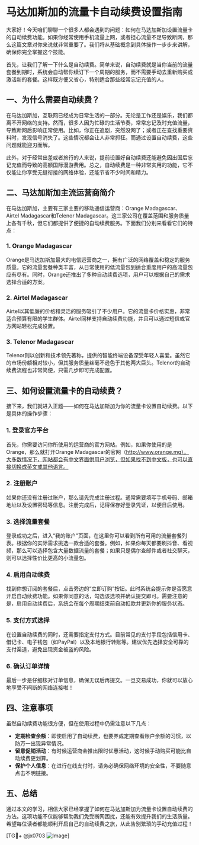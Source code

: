 # 马达加斯加的流量卡自动续费设置指南

大家好！今天咱们聊聊一个很多人都会遇到的问题：如何在马达加斯加设置流量卡的自动续费功能。如果你经常使用手机流量上网，或者担心流量不足导致断网，那么这篇文章对你来说就非常重要了。我们将从基础概念到具体操作一步步来讲解，确保你完全掌握这个技能。

首先，让我们了解一下什么是自动续费。简单来说，自动续费就是当你当前的流量套餐到期时，系统会自动帮你续订下一个周期的服务，而不需要手动去重新购买或激活新的套餐。这样既方便又省心，特别适合那些经常忘记充值的人。

## 一、为什么需要自动续费？

在马达加斯加，互联网已经成为日常生活的一部分。无论是工作还是娱乐，我们都离不开网络的支持。然而，很多人因为忙碌的生活节奏，常常忘记及时充值流量，导致断网后影响正常使用。比如，你正在追剧，突然没网了；或者正在查找重要资料时，发现信号消失了。这些情况都会让人非常抓狂。而通过设置自动续费，这些问题就能迎刃而解。

此外，对于经常出差或者旅行的人来说，提前设置好自动续费还能避免因出国后忘记充值而导致的高额国际漫游费用。总之，自动续费是一种非常实用的功能，它不仅能让你享受无缝衔接的网络体验，还能节省不少时间和精力。

## 二、马达加斯加主流运营商简介

在马达加斯加，主要有三家主要的移动通信运营商：Orange Madagascar、Airtel Madagascar和Telenor Madagascar。这三家公司在覆盖范围和服务质量上各有千秋，但它们都提供了便捷的自动续费服务。下面我们分别来看看它们的特点：

### 1. Orange Madagascar
Orange是马达加斯加最大的电信运营商之一，拥有广泛的网络覆盖和稳定的服务质量。它的流量套餐种类丰富，从日常使用的低流量包到适合重度用户的高流量包应有尽有。同时，Orange还推出了多种自动续费选项，用户可以根据自己的需求选择合适的方案。

### 2. Airtel Madagascar
Airtel以其低廉的价格和灵活的服务吸引了不少用户。它的流量卡价格实惠，非常适合预算有限的学生群体。Airtel同样支持自动续费功能，并且可以通过短信或官方网站轻松完成设置。

### 3. Telenor Madagascar
Telenor则以创新和技术领先著称，提供的智能终端设备深受年轻人喜爱。虽然它的市场份额相对较小，但其服务质量丝毫不逊色于其他两大巨头。Telenor的自动续费流程也非常简便，只需几步即可完成配置。

## 三、如何设置流量卡的自动续费？

接下来，我们就进入正题——如何在马达加斯加为你的流量卡设置自动续费。以下是具体的操作步骤：

### 1. 登录官方平台
首先，你需要访问你所使用的运营商的官方网站。例如，如果你使用的是Orange，那么就打开Orange Madagascar的官网（http://www.orange.mg）。大多数情况下，网站都会有中文界面供用户浏览，但如果找不到中文版，也可以直接切换成英文或其他语言。

### 2. 注册账户
如果你还没有注册过账户，那么请先完成注册过程。通常需要填写手机号码、邮箱地址以及设置密码等信息。注册完成后，记得保存好登录凭证，以便日后使用。

### 3. 选择流量套餐
登录成功之后，进入“我的账户”页面，在这里你可以看到所有可用的流量套餐列表。根据你的实际需求挑选一款合适的套餐。例如，如果你每天都要刷抖音、看视频，那么可以选择包含大量数据流量的套餐；如果只是偶尔查邮件或者社交聊天，则可以选择性价比更高的小流量包。

### 4. 启用自动续费
找到你想订阅的套餐后，点击旁边的“立即订购”按钮。此时系统会提示你是否愿意开启自动续费功能。如果你同意的话，勾选该选项并确认提交即可。需要注意的是，启用自动续费后，系统会在每个周期结束前自动扣款并更新你的服务状态。

### 5. 支付方式选择
在设置自动续费的同时，还需要指定支付方式。目前常见的支付手段包括信用卡、借记卡、电子钱包（如PayPal）以及本地银行转账等。建议优先选择安全可靠的支付渠道，避免出现资金被盗的风险。

### 6. 确认订单详情
最后一步是仔细核对订单信息，确保无误后再提交。一旦交易成功，你就可以放心地享受不间断的网络连接啦！

## 四、注意事项

虽然自动续费功能很方便，但在使用过程中仍需注意以下几点：

- **定期检查余额**：即使启用了自动续费，也要养成定期查看账户余额的习惯，以防万一出现异常情况。
- **留意促销活动**：有时候运营商会推出限时优惠活动，这时候手动购买可能比自动续费更划算。
- **保护个人信息**：在进行在线支付时，请务必确保网络环境的安全性，不要随意点击不明链接。

## 五、总结

通过本文的学习，相信大家已经掌握了如何在马达加斯加为流量卡设置自动续费的方法。这项功能不仅能够帮助我们免受断网困扰，还能有效提升我们的生活质量。希望每位读者都能顺利开启自己的自动续费之旅，从此告别繁琐的手动充值过程！

[TG💪+ @jx0703 ![Image](https://github.com/user-attachments/assets/dbca1d08-cadb-493c-b0ec-ad6f7a83f270)]